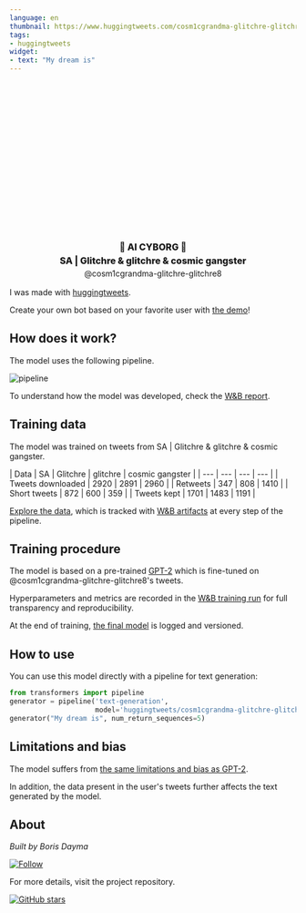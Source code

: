 ```yaml
---
language: en
thumbnail: https://www.huggingtweets.com/cosm1cgrandma-glitchre-glitchre8/1631658643977/predictions.png
tags:
- huggingtweets
widget:
- text: "My dream is"
---
```


<div class="inline-flex flex-col" style="line-height: 1.5;">
    <div class="flex">
        <div
			style="display:inherit; margin-left: 4px; margin-right: 4px; width: 92px; height:92px; border-radius: 50%; background-size: cover; background-image: url(&#39;https://pbs.twimg.com/profile_images/1265389720047058944/hWPrCwh7_400x400.jpg&#39;)">
        </div>
        <div
            style="display:inherit; margin-left: 4px; margin-right: 4px; width: 92px; height:92px; border-radius: 50%; background-size: cover; background-image: url(&#39;https://pbs.twimg.com/profile_images/1394712172010393608/tkWea9AS_400x400.jpg&#39;)">
        </div>
        <div
            style="display:inherit; margin-left: 4px; margin-right: 4px; width: 92px; height:92px; border-radius: 50%; background-size: cover; background-image: url(&#39;https://pbs.twimg.com/profile_images/1406255548228640781/wzOACSA8_400x400.jpg&#39;)">
        </div>
    </div>
    <div style="text-align: center; margin-top: 3px; font-size: 16px; font-weight: 800">🤖 AI CYBORG 🤖</div>
    <div style="text-align: center; font-size: 16px; font-weight: 800">SA | Glitchre & glitchre & cosmic gangster</div>
    <div style="text-align: center; font-size: 14px;">@cosm1cgrandma-glitchre-glitchre8</div>
</div>

I was made with [huggingtweets](https://github.com/borisdayma/huggingtweets).

Create your own bot based on your favorite user with [the demo](https://colab.research.google.com/github/borisdayma/huggingtweets/blob/master/huggingtweets-demo.ipynb)!

## How does it work?

The model uses the following pipeline.

![pipeline](https://github.com/borisdayma/huggingtweets/blob/master/img/pipeline.png?raw=true)

To understand how the model was developed, check the [W&B report](https://wandb.ai/wandb/huggingtweets/reports/HuggingTweets-Train-a-Model-to-Generate-Tweets--VmlldzoxMTY5MjI).

## Training data

The model was trained on tweets from SA | Glitchre & glitchre & cosmic gangster.

| Data | SA | Glitchre | glitchre | cosmic gangster |
| --- | --- | --- | --- |
| Tweets downloaded | 2920 | 2891 | 2960 |
| Retweets | 347 | 808 | 1410 |
| Short tweets | 872 | 600 | 359 |
| Tweets kept | 1701 | 1483 | 1191 |

[Explore the data](https://wandb.ai/wandb/huggingtweets/runs/15s2bdg3/artifacts), which is tracked with [W&B artifacts](https://docs.wandb.com/artifacts) at every step of the pipeline.

## Training procedure

The model is based on a pre-trained [GPT-2](https://huggingface.co/gpt2) which is fine-tuned on @cosm1cgrandma-glitchre-glitchre8's tweets.

Hyperparameters and metrics are recorded in the [W&B training run](https://wandb.ai/wandb/huggingtweets/runs/3jv76342) for full transparency and reproducibility.

At the end of training, [the final model](https://wandb.ai/wandb/huggingtweets/runs/3jv76342/artifacts) is logged and versioned.

## How to use

You can use this model directly with a pipeline for text generation:

```python
from transformers import pipeline
generator = pipeline('text-generation',
                     model='huggingtweets/cosm1cgrandma-glitchre-glitchre8')
generator("My dream is", num_return_sequences=5)
```

## Limitations and bias

The model suffers from [the same limitations and bias as GPT-2](https://huggingface.co/gpt2#limitations-and-bias).

In addition, the data present in the user's tweets further affects the text generated by the model.

## About

*Built by Boris Dayma*

[![Follow](https://img.shields.io/twitter/follow/borisdayma?style=social)](https://twitter.com/intent/follow?screen_name=borisdayma)

For more details, visit the project repository.

[![GitHub stars](https://img.shields.io/github/stars/borisdayma/huggingtweets?style=social)](https://github.com/borisdayma/huggingtweets)
